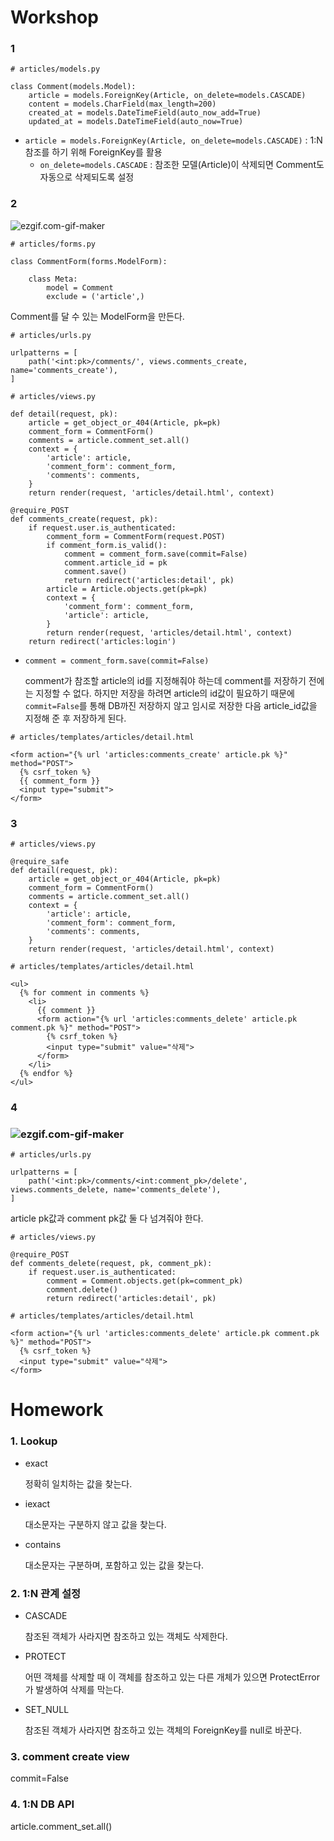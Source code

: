 # Workshop

### 1

```
# articles/models.py

class Comment(models.Model):
    article = models.ForeignKey(Article, on_delete=models.CASCADE)
    content = models.CharField(max_length=200)
    created_at = models.DateTimeField(auto_now_add=True)
    updated_at = models.DateTimeField(auto_now=True)
```

- `article = models.ForeignKey(Article, on_delete=models.CASCADE)` : 1:N 참조를 하기 위해 ForeignKey를 활용
  - `on_delete=models.CASCADE` : 참조한 모델(Article)이 삭제되면 Comment도 자동으로 삭제되도록 설정

### 2

![ezgif.com-gif-maker](django_10_homework.assets/ezgif.com-gif-maker.gif)

```
# articles/forms.py

class CommentForm(forms.ModelForm):

    class Meta:
        model = Comment
        exclude = ('article',)
```

Comment를 달 수 있는 ModelForm을 만든다.

```
# articles/urls.py

urlpatterns = [
    path('<int:pk>/comments/', views.comments_create, name='comments_create'),
]
```

```
# articles/views.py

def detail(request, pk):
    article = get_object_or_404(Article, pk=pk)
    comment_form = CommentForm()
    comments = article.comment_set.all()
    context = {
        'article': article,
        'comment_form': comment_form,
        'comments': comments,
    }
    return render(request, 'articles/detail.html', context)

@require_POST
def comments_create(request, pk):
    if request.user.is_authenticated:
        comment_form = CommentForm(request.POST)
        if comment_form.is_valid():
            comment = comment_form.save(commit=False)
            comment.article_id = pk
            comment.save()
            return redirect('articles:detail', pk)
        article = Article.objects.get(pk=pk)
        context = {
            'comment_form': comment_form,
            'article': article,
        }
        return render(request, 'articles/detail.html', context)
    return redirect('articles:login')
```

- `comment = comment_form.save(commit=False)`

  comment가 참조할 article의 id를 지정해줘야 하는데 comment를 저장하기 전에는 지정할 수 없다.
  하지만 저장을 하려면 article의 id값이 필요하기 때문에 `commit=False`를 통해 DB까진 저장하지 않고 임시로 저장한 다음
  article_id값을 지정해 준 후 저장하게 된다.

```
# articles/templates/articles/detail.html

<form action="{% url 'articles:comments_create' article.pk %}" method="POST">
  {% csrf_token %}
  {{ comment_form }}
  <input type="submit">
</form>
```

### 3

```
# articles/views.py

@require_safe
def detail(request, pk):
    article = get_object_or_404(Article, pk=pk)
    comment_form = CommentForm()
    comments = article.comment_set.all()
    context = {
        'article': article,
        'comment_form': comment_form,
        'comments': comments,
    }
    return render(request, 'articles/detail.html', context)
```

```
# articles/templates/articles/detail.html

<ul>
  {% for comment in comments %}
    <li>
      {{ comment }}
      <form action="{% url 'articles:comments_delete' article.pk comment.pk %}" method="POST">
        {% csrf_token %}
        <input type="submit" value="삭제">
      </form>
    </li>
  {% endfor %}
</ul>
```

### 4

### ![ezgif.com-gif-maker](django_10_homework.assets/ezgif.com-gif-maker-1616593056355.gif)

```
# articles/urls.py

urlpatterns = [
    path('<int:pk>/comments/<int:comment_pk>/delete', views.comments_delete, name='comments_delete'),
]
```

article pk값과 comment pk값 둘 다 넘겨줘야 한다.

```
# articles/views.py

@require_POST
def comments_delete(request, pk, comment_pk):
    if request.user.is_authenticated:
        comment = Comment.objects.get(pk=comment_pk)
        comment.delete()
        return redirect('articles:detail', pk)
```

```
# articles/templates/articles/detail.html

<form action="{% url 'articles:comments_delete' article.pk comment.pk %}" method="POST">
  {% csrf_token %}
  <input type="submit" value="삭제">
</form>
```



# Homework

### 1. Lookup

- exact

  정확히 일치하는 값을 찾는다.

- iexact

  대소문자는 구분하지 않고 값을 찾는다.

- contains

  대소문자는 구분하며, 포함하고 있는 값을 찾는다.

### 2. 1:N 관계 설정

- CASCADE

  참조된 객체가 사라지면 참조하고 있는 객체도 삭제한다.

- PROTECT

  어떤 객체를 삭제할 때 이 객체를 참조하고 있는 다른 개체가 있으면 ProtectError가 발생하여 삭제를 막는다.

- SET_NULL

  참조된 객체가 사라지면 참조하고 있는 객체의 ForeignKey를 null로 바꾼다.

### 3. comment create view

commit=False

### 4. 1:N DB API

article.comment_set.all()